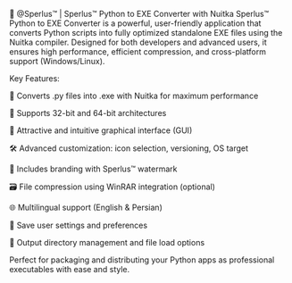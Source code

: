 🐍 @Sperlus™ | Sperlus™ Python to EXE Converter with Nuitka
Sperlus™ Python to EXE Converter is a powerful, user-friendly application that converts Python scripts into fully optimized standalone EXE files using the Nuitka compiler. Designed for both developers and advanced users, it ensures high performance, efficient compression, and cross-platform support (Windows/Linux).

Key Features:

🔧 Converts .py files into .exe with Nuitka for maximum performance

🎯 Supports 32-bit and 64-bit architectures

🎨 Attractive and intuitive graphical interface (GUI)

🛠️ Advanced customization: icon selection, versioning, OS target

💼 Includes branding with Sperlus™ watermark

🗃️ File compression using WinRAR integration (optional)

🌐 Multilingual support (English & Persian)

🔐 Save user settings and preferences

📁 Output directory management and file load options

Perfect for packaging and distributing your Python apps as professional executables with ease and style.
